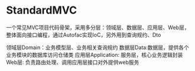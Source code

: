 # StandardMVC
一个常见MVC项目代码骨架，采用多分层：领域层、数据层、应用层、Web层，整体面向接口编程，通过Autofac实现IoC，另外用到查询规约、Dto

领域层Domain：业务模型层、业务相关查询规约
数据层Data:数据层，提供各个业务模块的数据库访问仓储类
应用层Application: 服务层，核心业务逻辑封装
Web层: 负责路由处理、调用应用层接口对外提供web服务

